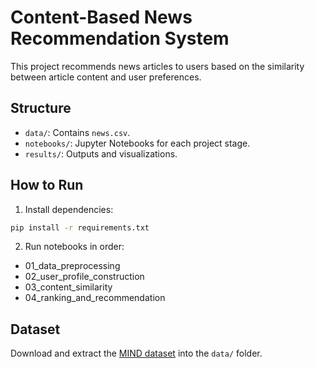 # Content-Based News Recommendation System

This project recommends news articles to users based on the similarity between article content and user preferences.

## Structure

- `data/`: Contains `news.csv`.
- `notebooks/`: Jupyter Notebooks for each project stage.
- `results/`: Outputs and visualizations.

## How to Run

1. Install dependencies:
```bash
pip install -r requirements.txt
```

2. Run notebooks in order:
- 01_data_preprocessing
- 02_user_profile_construction
- 03_content_similarity
- 04_ranking_and_recommendation

## Dataset

Download and extract the [MIND dataset](https://www.kaggle.com/datasets/arashnic/mind-news-dataset/data) into the `data/` folder.
